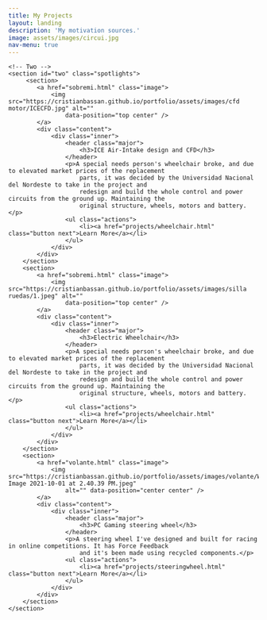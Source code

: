 ```yaml
---
title: My Projects
layout: landing
description: 'My motivation sources.'
image: assets/images/circui.jpg
nav-menu: true
---
```


<!-- Main -->
<div id="main">


	<!-- Two -->
	<section id="two" class="spotlights">
		 <section>
			<a href="sobremi.html" class="image">
				<img src="https://cristianbassan.github.io/portfolio/assets/images/cfd motor/ICECFD.jpg" alt=""
					data-position="top center" />
			</a>
			<div class="content">
				<div class="inner">
					<header class="major">
						<h3>ICE Air-Intake design and CFD</h3>
					</header>
					<p>A special needs person's wheelchair broke, and due to elevated market prices of the replacement
						parts, it was decided by the Universidad Nacional del Nordeste to take in the project and
						redesign and build the whole control and power circuits from the ground up. Maintaining the
						original structure, wheels, motors and battery.</p>
					<ul class="actions">
						<li><a href="projects/wheelchair.html" class="button next">Learn More</a></li>
					</ul>
				</div>
			</div>
		</section>
		<section>
			<a href="sobremi.html" class="image">
				<img src="https://cristianbassan.github.io/portfolio/assets/images/silla ruedas/1.jpeg" alt=""
					data-position="top center" />
			</a>
			<div class="content">
				<div class="inner">
					<header class="major">
						<h3>Electric Wheelchair</h3>
					</header>
					<p>A special needs person's wheelchair broke, and due to elevated market prices of the replacement
						parts, it was decided by the Universidad Nacional del Nordeste to take in the project and
						redesign and build the whole control and power circuits from the ground up. Maintaining the
						original structure, wheels, motors and battery.</p>
					<ul class="actions">
						<li><a href="projects/wheelchair.html" class="button next">Learn More</a></li>
					</ul>
				</div>
			</div>
		</section>
		<section>
			<a href="volante.html" class="image">
				<img src="https://cristianbassan.github.io/portfolio/assets/images/volante/WhatsApp Image 2021-10-01 at 2.40.39 PM.jpeg"
					alt="" data-position="center center" />
			</a>
			<div class="content">
				<div class="inner">
					<header class="major">
						<h3>PC Gaming steering wheel</h3>
					</header>
					<p>A steering wheel I've designed and built for racing in online competitions. It has Force Feedback
						and it's been made using recycled components.</p>
					<ul class="actions">
						<li><a href="projects/steeringwheel.html" class="button next">Learn More</a></li>
					</ul>
				</div>
			</div>
		</section>
	</section>

</div>
